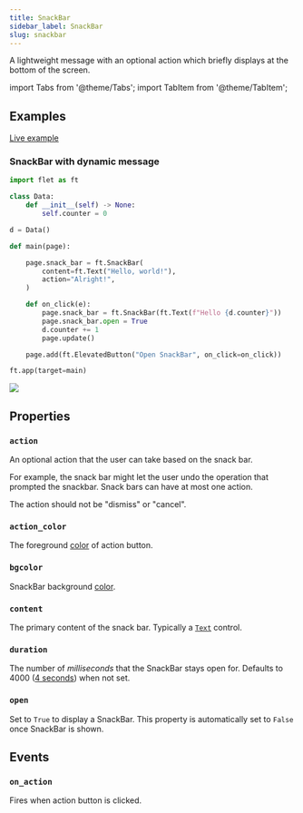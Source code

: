 ```yaml
---
title: SnackBar
sidebar_label: SnackBar
slug: snackbar
---
```


A lightweight message with an optional action which briefly displays at the bottom of the screen.

import Tabs from '@theme/Tabs';
import TabItem from '@theme/TabItem';

## Examples

[Live example](https://flet-controls-gallery.fly.dev/dialogs/snackbar)

### SnackBar with dynamic message

<Tabs groupId="language">
  <TabItem value="python" label="Python" default>

```python
import flet as ft

class Data:
    def __init__(self) -> None:
        self.counter = 0

d = Data()

def main(page):

    page.snack_bar = ft.SnackBar(
        content=ft.Text("Hello, world!"),
        action="Alright!",
    )

    def on_click(e):
        page.snack_bar = ft.SnackBar(ft.Text(f"Hello {d.counter}"))
        page.snack_bar.open = True
        d.counter += 1
        page.update()

    page.add(ft.ElevatedButton("Open SnackBar", on_click=on_click))

ft.app(target=main)
```
  </TabItem>
</Tabs>

<img src="/img/docs/controls/snackbar/snackbar-with-custom-content.gif" className="screenshot-40"/>

## Properties

### `action`

An optional action that the user can take based on the snack bar.

For example, the snack bar might let the user undo the operation that prompted the snackbar. Snack bars can have at most one action.

The action should not be "dismiss" or "cancel".

### `action_color`

The foreground [color](/docs/guides/python/colors) of action button.

### `bgcolor`

SnackBar background [color](/docs/guides/python/colors).

### `content`

The primary content of the snack bar. Typically a [`Text`](text) control.

### `duration`

The number of *milliseconds* that the SnackBar stays open for. Defaults to 4000 ([4 seconds](https://api.flutter.dev/flutter/material/SnackBar/duration.html)) when not set.

### `open`

Set to `True` to display a SnackBar. This property is automatically set to `False` once SnackBar is shown.

## Events

### `on_action`

Fires when action button is clicked.
